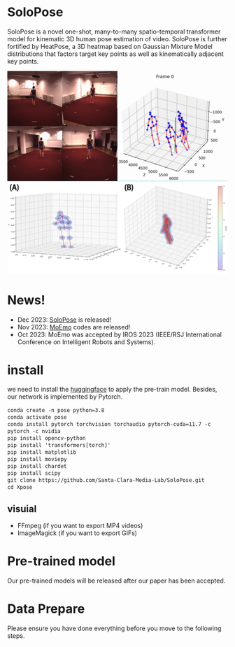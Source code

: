 # SoloPose
SoloPose is a novel one-shot, many-to-many spatio-temporal transformer model for kinematic 3D human pose estimation of video.  SoloPose is further fortified by HeatPose, a 3D heatmap based on Gaussian Mixture Model distributions that factors target key points as well as kinematically adjacent key points.
<div align="center">
    <img src="assest/human3.6M_cooridnates_errors.png", width="900">
</div>

<div align="center">
    <img src="assest/heatMap.png", width="900">
</div>


# News!
- Dec 2023: [SoloPose](https://github.com/Santa-Clara-Media-Lab/SoloPose) is released!
- Nov 2023: [MoEmo](https://github.com/Santa-Clara-Media-Lab/MoEmo_Vision_Transformer) codes are released!
- Oct 2023: MoEmo was accepted by IROS 2023 (IEEE/RSJ International Conference on Intelligent Robots and Systems).

# install

we need to install the [huggingface](https://huggingface.co/docs/transformers/installation#:~:text=%F0%9F%A4%97%20Transformers%20is%20tested%20on,PyTorch%20installation%20instructions.) to apply the pre-train model. Besides, our network is implemented by Pytorch.


```
conda create -n pose python=3.8
conda activate pose
conda install pytorch torchvision torchaudio pytorch-cuda=11.7 -c pytorch -c nvidia
pip install opencv-python
pip install 'transformers[torch]'
pip install matplotlib
pip install moviepy
pip install chardet
pip install scipy
git clone https://github.com/Santa-Clara-Media-Lab/SoloPose.git
cd Xpose
```
## visuial

- FFmpeg (if you want to export MP4 videos)
- ImageMagick (if you want to export GIFs)

# Pre-trained model
Our pre-trained models will be released after our paper has been accepted.

# Data Prepare
Please ensure you have done everything before you move to the following steps.
